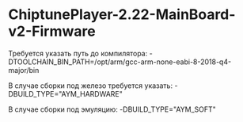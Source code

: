 # ChiptunePlayer-2.22-MainBoard-v2-Firmware

Требуется указать путь до компилятора:
-DTOOLCHAIN_BIN_PATH=/opt/arm/gcc-arm-none-eabi-8-2018-q4-major/bin

В случае сборки под железо требуется указать:
-DBUILD_TYPE="AYM_HARDWARE"

В случае сборки под эмуляцию:
-DBUILD_TYPE="AYM_SOFT"